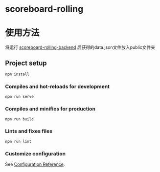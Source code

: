 # scoreboard-rolling

# 使用方法
将运行 [scoreboard-rolling-backend](https://github.com/Jiubei0408/scoreboard-rolling-backend) 后获得的data.json文件放入public文件夹

## Project setup
```
npm install
```

### Compiles and hot-reloads for development
```
npm run serve
```

### Compiles and minifies for production
```
npm run build
```

### Lints and fixes files
```
npm run lint
```

### Customize configuration
See [Configuration Reference](https://cli.vuejs.org/config/).
